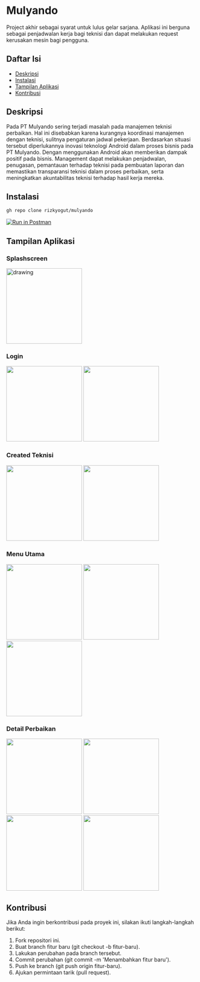 # Mulyando

Project akhir sebagai syarat untuk lulus gelar sarjana.
Aplikasi ini berguna sebagai penjadwalan kerja bagi teknisi dan dapat melakukan request kerusakan mesin bagi pengguna.


## Daftar Isi

- [Deskripsi](#deskripsi)
- [Instalasi](#instalasi)
- [Tampilan Aplikasi](#tampilan-aplikasi)
- [Kontribusi](#kontribusi)

## Deskripsi

Pada PT Mulyando sering terjadi masalah pada manajemen teknisi perbaikan. Hal ini disebabkan karena kurangnya koordinasi manajemen dengan teknisi, sulitnya pengaturan jadwal pekerjaan. 
Berdasarkan situasi tersebut diperlukannya inovasi teknologi Android dalam proses bisnis pada PT Mulyando. Dengan menggunakan Android akan memberikan dampak positif pada bisnis. 
Management dapat melakukan penjadwalan, penugasan, pemantauan terhadap teknisi pada pembuatan laporan dan memastikan transparansi teknisi dalam proses perbaikan, serta meningkatkan 
akuntabilitas teknisi terhadap hasil kerja mereka.

## Instalasi

```bash
gh repo clone rizkyogut/mulyando
```

[![Run in Postman](https://run.pstmn.io/button.svg)](https://app.getpostman.com/run-collection/20027641-fffd30da-55df-48e1-8e30-6f797d649fbc?action=collection%2Ffork&source=rip_markdown&collection-url=entityId%3D20027641-fffd30da-55df-48e1-8e30-6f797d649fbc%26entityType%3Dcollection%26workspaceId%3Dd256bf28-5e54-455e-9983-ec5bd3dc66ce)

## Tampilan Aplikasi
### Splashscreen
<img src="https://github.com/rizkyogut/mulyando/assets/98185052/e0f23661-342b-451d-9376-8e5f7acc636e" alt="drawing" width="200"/>

### Login
<p align="left">
  <img src="https://github.com/rizkyogut/mulyando/assets/98185052/78704218-f0da-4328-a582-095505ce7e6d" width="200">
  <img src="https://github.com/rizkyogut/mulyando/assets/98185052/360d179f-246b-40f9-a173-5d25268a3aaa" width="200">
</p>

### Created Teknisi
<p align="left">
  <img src="https://github.com/rizkyogut/mulyando/assets/98185052/4fcc557c-5519-4014-b6d7-772b602bef42" width="200">
  <img src="https://github.com/rizkyogut/mulyando/assets/98185052/c99fb9a8-1c66-4480-a3d3-66732883e012" width="200">
</p>

### Menu Utama
<p align="left">
  <img src="https://github.com/rizkyogut/mulyando/assets/98185052/0d4f9b7d-e842-4345-a6c2-a2c6da806dee" width="200">
  <img src="https://github.com/rizkyogut/mulyando/assets/98185052/049e1ee8-634b-4644-8c5a-9be65f0198a3" width="200">
  <img src="https://github.com/rizkyogut/mulyando/assets/98185052/6ad49323-9c09-4406-94c6-a4e7b187b7bc" width="200">
</p>

### Detail Perbaikan
<p align="left">
  <img src="https://github.com/rizkyogut/mulyando/assets/98185052/9972d4db-68d6-43f5-aad2-95f2bd2ce31f" width="200">
  <img src="https://github.com/rizkyogut/mulyando/assets/98185052/24129b91-6169-46d6-afc8-123a8a475dfe" width="200">
  <img src="https://github.com/rizkyogut/mulyando/assets/98185052/4a0f6cb3-736d-4f23-9e34-bd8f90a983f8" width="200">
  <img src="https://github.com/rizkyogut/mulyando/assets/98185052/76ec8b15-ff08-48ce-a6a9-8d8804c7d7e8" width="200">
</p>

## Kontribusi
Jika Anda ingin berkontribusi pada proyek ini, silakan ikuti langkah-langkah berikut:

1. Fork repositori ini.
2. Buat branch fitur baru (git checkout -b fitur-baru).
3. Lakukan perubahan pada branch tersebut.
4. Commit perubahan (git commit -m 'Menambahkan fitur baru').
5. Push ke branch (git push origin fitur-baru).
6. Ajukan permintaan tarik (pull request).

